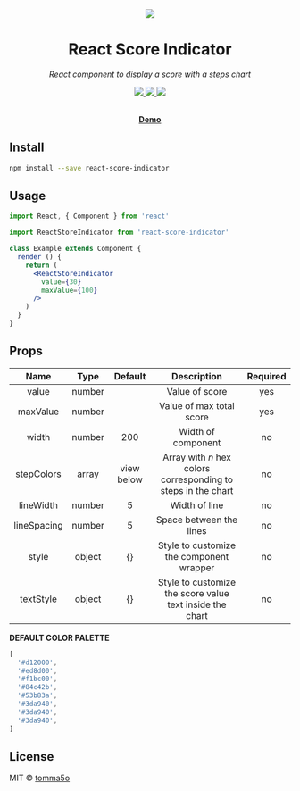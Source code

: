 <div align="center">
  <a href="https://github.com/tomma5o/react-score-indicator">
    <img src="http://mantovanig.it/media/react-score-indicator.png" />
  </a>
  <h1>React Score Indicator</h1>
  <p>
    <em>React component to display a score with a steps chart</em>
  </p>
  <p>
    <a href="https://github.com/tomma5o/react-score-indicator/commits/master">
      <img src="https://img.shields.io/github/last-commit/tomma5o/react-score-indicator.svg" />
    </a>
    <a href="https://www.npmjs.com/package/react-score-indicator">
      <img src="https://img.shields.io/npm/v/react-score-indicator.svg" />
    </a>
    <a href="https://standardjs.com">
      <img src="https://img.shields.io/badge/code_style-standard-brightgreen.svg" />
    </a>
  </p>
  <br>
  <a href="https://tomma5o.github.io/react-score-indicator"><b>Demo</b></a>
</div>


## Install

```bash
npm install --save react-score-indicator
```

## Usage

```jsx
import React, { Component } from 'react'

import ReactStoreIndicator from 'react-score-indicator'

class Example extends Component {
  render () {
    return (
      <ReactStoreIndicator
        value={30}
        maxValue={100}
      />
    )
  }
}
```

## Props

|    Name    |  Type  |   Default  |                         Description                         | Required |
|:----------:|:------:|:----------:|:-----------------------------------------------------------:|:--------:|
| value      | number |            | Value of score                                              | yes      |
| maxValue   | number |            | Value of max total score                                    | yes      |
| width      | number | 200        | Width of component                                          | no       |
| stepColors | array  | view below | Array with _n_ hex colors corresponding to steps in the chart| no      |
| lineWidth  | number | 5          | Width of line                                               | no       |
| lineSpacing| number | 5          | Space between the lines                                     | no       |
| style      | object | {}         | Style to customize the component wrapper                    | no       |
| textStyle  | object | {}         | Style to customize the score value text inside the chart    | no       |

**DEFAULT COLOR PALETTE**
```js
[
  '#d12000',
  '#ed8d00',
  '#f1bc00',
  '#84c42b',
  '#53b83a',
  '#3da940',
  '#3da940',
  '#3da940',
]
```

## License

MIT © [tomma5o](https://github.com/tomma5o)
